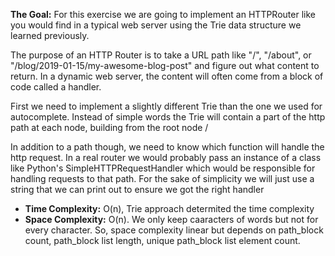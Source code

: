 **The Goal:** For this exercise we are going to implement an HTTPRouter like you would find in a typical web server using the Trie data structure we learned previously.

The purpose of an HTTP Router is to take a URL path like "/", "/about", or "/blog/2019-01-15/my-awesome-blog-post" and figure out what content to return. In a dynamic web server, the content will often come from a block of code called a handler.

First we need to implement a slightly different Trie than the one we used for autocomplete. Instead of simple words the Trie will contain a part of the http path at each node, building from the root node /

In addition to a path though, we need to know which function will handle the http request. In a real router we would probably pass an instance of a class like Python's SimpleHTTPRequestHandler which would be responsible for handling requests to that path. For the sake of simplicity we will just use a string that we can print out to ensure we got the right handler

- **Time Complexity:** O(n), Trie approach determited the time complexity
- **Space Complexity:** O(n). We only keep caaracters of words but not for every character. So, space complexity linear but depends on path_block count, path_block list length, unique path_block list element count.